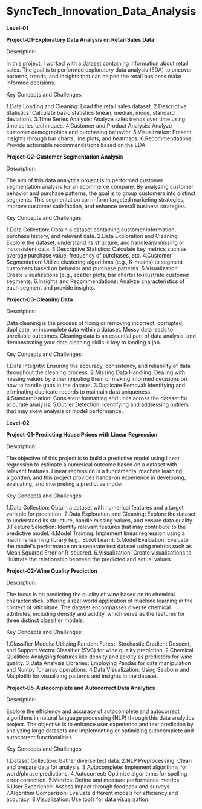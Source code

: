 # SyncTech_Innovation_Data_Analysis

**Level-01**

**Project-01-Exploratory Data Analysis on Retail Sales Data**

Description:
 
 In this project, I worked with a dataset containing information about retail sales. The goal is to performed exploratory data analysis (EDA) to uncover patterns, trends, and insights that can helped the retail business make informed decisions.

Key Concepts and Challenges:
  
 1.Data Loading and Cleaning: Load the retail sales dataset.
 2.Descriptive Statistics: Calculate basic statistics (mean, median, mode, standard deviation).
 3.Time Series Analysis: Analyze sales trends over time using time series techniques.
 4.Customer and Product Analysis: Analyze customer demographics and purchasing behavior.
 5.Visualization: Present insights through bar charts, line plots, and heatmaps.
 6.Recommendations: Provide actionable recommendations based on the EDA.


**Project-02-Customer Segmentation Analysis**

Description:

 The aim of this data analytics project is to performed customer segmentation analysis for an ecommerce company. By analyzing customer behavior and purchase patterns, the goal is to group customers into distinct segments. This segmentation can inform targeted marketing strategies, improve customer satisfaction, and enhance overall business strategies.

Key Concepts and Challenges:
 
 1.Data Collection: Obtain a dataset containing customer information, purchase history, and relevant data.
 2.Data Exploration and Cleaning: Explore the dataset, understand its structure, and handleany missing or inconsistent data.
 3.Descriptive Statistics: Calculate key metrics such as average purchase value, frequency of purchases, etc.
 4.Customer Segmentation: Utilize clustering algorithms (e.g., K-means) to segment customers based on behavior and purchase patterns.
 5.Visualization: Create visualizations (e.g., scatter plots, bar charts) to illustrate customer segments.
 6.Insights and Recommendations: Analyze characteristics of each segment and provide insights.


**Project-03-Cleaning Data**

Description:

 Data cleaning is the process of fixing or removing incorrect, corrupted, duplicate, or incomplete data within a dataset. Messy data leads to unreliable outcomes. Cleaning data is an essential part of data analysis, and demonstrating your data cleaning skills is key to landing a job. 

 Key Concepts and Challenges:
 
 1.Data Integrity: Ensuring the accuracy, consistency, and reliability of data throughout the cleaning process.
 2.Missing Data Handling: Dealing with missing values by either imputing them or making informed decisions on how to handle gaps in the dataset.
 3.Duplicate Removal: Identifying and eliminating duplicate records to maintain data uniqueness.
 4.Standardization: Consistent formatting and units across the dataset for accurate analysis.
 5.Outlier Detection: Identifying and addressing outliers that may skew analysis or model performance.


 **Level-02**

 **Project-01-Predicting House Prices with Linear Regression**

 Description:
 
 The objective of this project is to build a predictive model using linear regression to estimate a numerical outcome based on a dataset with relevant features. Linear regression is a fundamental machine learning algorithm, and this project provides hands-on experience in developing, evaluating, and interpreting a predictive model. 

 Key Concepts and Challenges:
 
 1.Data Collection: Obtain a dataset with numerical features and a target variable for prediction.
 2.Data Exploration and Cleaning: Explore the dataset to understand its structure, handle missing values, and ensure data quality.
 3.Feature Selection: Identify relevant features that may contribute to the predictive model.
 4.Model Training: Implement linear regression using a machine learning library (e.g., Scikit
Learn).
 5.Model Evaluation: Evaluate the model's performance on a separate test dataset using metrics such as Mean Squared Error or R-squared.
 6.Visualization: Create visualizations to illustrate the relationship between the predicted and actual values.


**Project-02-Wine Quality Prediction**

 Description:
 
 The focus is on predicting the quality of wine based on its chemical characteristics, offering a real-world application of machine learning in the context of viticulture. The dataset encompasses diverse chemical attributes, including density and acidity, which serve as the features for three distinct classifier models.

Key Concepts and Challenges:

 1.Classifier Models: Utilizing Random Forest, Stochastic Gradient Descent, and Support Vector Classifier (SVC) for wine quality prediction.
 2.Chemical Qualities: Analyzing features like density and acidity as predictors for wine quality.
 3.Data Analysis Libraries: Employing Pandas for data manipulation and Numpy for array operations.
 4.Data Visualization: Using Seaborn and Matplotlib for visualizing patterns and insights in the dataset.


**Project-05-Autocomplete and Autocorrect Data Analytics**

 Description:
 
 Explore the efficiency and accuracy of autocomplete and autocorrect algorithms in natural language processing (NLP) through this data analytics project. The objective is to enhance user experience and text prediction by analyzing large datasets and implementing or optimizing autocomplete and autocorrect functionalities.

 Key Concepts and Challenges:
 
 1.Dataset Collection: Gather diverse text data.
 2.NLP Preprocessing: Clean and prepare data for analysis.
 3.Autocomplete: Implement algorithms for word/phrase predictions.
 4.Autocorrect: Optimize algorithms for spelling error correction.
 5.Metrics: Define and measure performance metrics.
 6.User Experience: Assess impact through feedback and surveys.
 7.Algorithm Comparison: Evaluate different models for efficiency and accuracy.
 8.Visualization: Use tools for data visualization.

